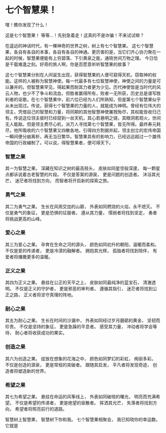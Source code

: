 # 七个智慧果！
嘿！瞧你发现了什么！

这是七个智慧果！
等等…！先别急着走！这真的不是诈骗！不来试试嘛？

在遥远的神话时代，有一棵神奇的世界之树，树上有七个智慧果。
这七个智慧果，各自有各自的本事，各自有各自的神通。更厉害的是，当它们齐心协力聚在一起的时候，智慧果便能有上穷碧落、下引黄泉之能，通晓世间万物之理。
今日恰是千载难逢之刻。好奇的旅人啊，你是否愿意听听智慧果的故事？

这七个智慧果分别在人间诞生出现，获得智慧果的人便可窥得天机，窃取神的权能。这样的人被称为智慧神使。每一代最多有七位智慧神使，神使之间的力量是可以兼并的。但智慧果罕见，得起果而耐其力者更为少见。历代神使皆是当时代的风云人物，也少不了争斗和流血，但胜者赢得所有，败者一无所获，历史总是谱写胜利者的讴歌。在七个智慧果中，前六位已经为人们所熟知，但是第七个智慧果似乎从未出现过。传说，获得七个智慧果的力量的人，就能成为神明。曾经有位伟大的领主，凭借自己的智慧和力量，将同期的其他智慧神使屠戮殆尽，其权能皆收归己有。传说这位领主彼时已经窥到一丝天机，其心若悬明之镜，其眼洞若观火，世间无人能敌。但是领主费尽心机，派万人寻找第七个智慧果，皆无所得。最终寿元耗尽，他所吸收的六个智慧果又四散各地，引得四方割据并起，领主创立的宏伟帝国一瞬间便分崩离析，再无当日繁华。智慧果具有的影响力，已经远远超过一个雄伟帝国的行政编制了。可以说，得智慧果者，便可得天下。

### 智慧之果
其一为智慧之果。
深藏在知识之树的最高枝头，
皮肤如同星空般深邃，
每一颗星点都诉说着古老智慧的片段。
不仅是答案的源泉，
更是问题的创造者。
沐浴其光芒，
迷茫者将找到方向，
而智者将开启新的探索之旅。

### 勇气之果 
其二为勇气之果。
生长在风雨交加的山巅，
外表如同燃烧的火焰，永不熄灭。
不仅是勇气的象征，
更是恐惧的征服者。
遵从其力量，
懦弱者将找到坚定，
勇者将挑战更高的山峰。

### 爱心之果 
其三为爱心之果。
孕育在生命之河的源头，
颜色如同初升的朝阳，温暖而柔和。
不仅是爱的传递者，
更是冷漠的融解者。
拥抱其光辉，
孤独者将找到陪伴，
有爱者将播撒更多的温暖。

### 正义之果 
其四为正义之果。
悬挂在公正的天平之上，
皮肤如同最纯净的蓝宝石，
清澈透明。
不仅是正义的守护者，
更是邪恶的审判者。
遵循其指引，
迷茫者将找到公正之路，
正义者将坚守真理的阵地。

### 耐心之果 
其五为耐心之果。
生长在时间的沙漏中，
外表如同经过岁月磨砺的黄金，
坚韧而珍贵。
不仅是坚持的象征，
更是急躁的平息者。
感受其力量，
冲动者将学会等待，
耐心者将收获成功的果实。

### 创造之果 
其六为创造之果。
绽放在想象的花海之中，
颜色如同梦幻的彩虹，
绚丽多彩。
不仅是创造的源泉，
更是常规的突破者。
跟随其启发，
平凡者将发现奇迹，
创造者将塑造新的世界。

### 希望之果
其七为希望之果。
悬挂在命运的风筝线上，
外表如同破晓的曙光，
明亮而充满希望。
不仅是希望的传递者，
更是绝望的驱散者。
挥洒其光芒，
失落者将找到方向，
希望者将照亮前行的道路。

智慧树上智慧果，
智慧树下你和我。
七个智慧果相聚会，
我已知晓你的幸运数。
它就是

